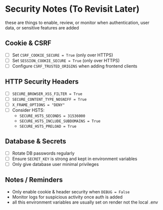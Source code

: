 # Security Notes (To Revisit Later)
these are things to enable, review, or monitor when authentication, user data, or sensitive features are added

## Cookie & CSRF
- [ ] Set `CSRF_COOKIE_SECURE = True` (only over HTTPS)
- [ ] Set `SESSION_COOKIE_SECURE = True` (only over HTTPS)
- [ ] Configure `CSRF_TRUSTED_ORIGINS` when adding frontend clients

## HTTP Security Headers
- [ ] `SECURE_BROWSER_XSS_FILTER = True`
- [ ] `SECURE_CONTENT_TYPE_NOSNIFF = True`
- [ ] `X_FRAME_OPTIONS = "DENY"`
- [ ] Consider HSTS:
  - `SECURE_HSTS_SECONDS = 31536000`
  - `SECURE_HSTS_INCLUDE_SUBDOMAINS = True`
  - `SECURE_HSTS_PRELOAD = True`

## Database & Secrets
- [ ] Rotate DB passwords regularly
- [ ] Ensure `SECRET_KEY` is strong and kept in environment variables
- [ ] Only give database user minimal privileges

## Notes / Reminders
- Only enable cookie & header security when `DEBUG = False`
- Monitor logs for suspicious activity once auth is added
- all this environment variables are usually set on render not the local .env

